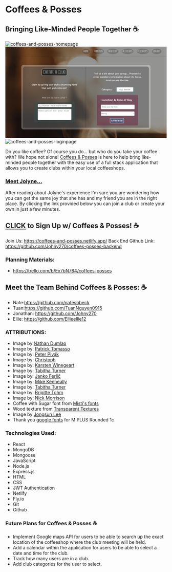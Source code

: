# Coffees & Posses
## Bringing Like-Minded People Together ☕️

![coffees-and-posses-homepage](/public/assets/coffeeone.png)
![coffees-and-posses-clubpage](/public/assets/coffeetwo.png)
![coffees-and-posses-loginpage](/public/assets/coffeethree.png)

Do you like coffee? Of course you do... but who do you take your coffee with? We hope not alone! [Coffees & Posses](https://coffees-and-posses.netlify.app/) is here to help bring like-minded people together with the easy use of a full stack application that allows you to create clubs within your local coffeeshops.

### [Meet Jolyne...](https://docs.google.com/presentation/d/1DQm0XDNEbN_ibKMw87wEhzTzs_LkZHxNUtE6tktCEoM/edit#slide=id.g24dca8be8d5_0_110)
After reading about Jolyne's experience I'm sure you are wondering how you can get the same joy that she has and my friend you are in the right place. By clicking the link provided below you can join a club or create your own in just a few minutes.



## [CLICK](https://coffees-and-posses.netlify.app/) to Sign Up w/ Coffees & Posses! ☕️
Join Us: https://coffees-and-posses.netlify.app/
Back End Github Link: https://github.com/Johny270/coffees-posses-backend

### Planning Materials:
 - https://trello.com/b/Ex7bN764/coffees-posses

## Meet the Team Behind Coffees & Posses: ☕️
- Nate:https://github.com/natesobeck
- Tuan:https://github.com/TuanNguyen0915
- Jonathan: https://github.com/Johny270
- Ellie: https://github.com/Ellieellie12

### ATTRIBUTIONS:
- Image by:[Nathan Dumlao](https://unsplash.com/photos/6VhPY27jdps)
- Image by: [Patrick Tomasso](https://unsplash.com/photos/GXXYkSwndP4)
- Image by: [Peter Pivák](https://unsplash.com/photos/Iiqo64hiwZo)
- Image by: [Christoph](https://pixabay.com/photos/coffee-coffee-beans-cup-coffee-cup-171653/)
- Image by: [Karsten Winegeart](https://unsplash.com/photos/l24eJZ9cIQk)
- Image by: [
Tabitha Turner](https://unsplash.com/photos/F0Wd4djYvSA)
- Image by: [Janko Ferlič](https://unsplash.com/photos/brown-coffee-beans-beside-white-ceramic-mug-h9Iq22JJlGk)
- Image by: [Mike Kenneally](https://unsplash.com/photos/coffee-beans-on-table-zlwDJoKTuA8)
- Image by: [Tabitha Turner](https://unsplash.com/photos/brown-ceramic-cup-with-white-smoke-PSqT-lQAt7A)
- Image by: [Brigitte Tohm](https://unsplash.com/photos/white-ceramic-mug-beside-green-leaves-yRH0JI2S2KA)
- Image by: [Nick Morrison](https://unsplash.com/photos/macbook-pro-near-white-open-book-FHnnjk1Yj7Y)
- Coffee with Sugar font from [Misti's fonts](https://www.1001fonts.com/users/MistiFonts/)
- Wood texture from [Transparent Textures](https://www.transparenttextures.com/wood-pattern.html)
- Image by:[Jongsun Lee](https://unsplash.com/photos/moon-eclipse-F-pSZO_jeE8 )
- Thank you [google fonts](https://fonts.google.com/) for M PLUS Rounded 1c

### Technologies Used:
- React
- MongoDB
- Mongoose
- JavaScript
- Node.js
- Express.js
- HTML
- CSS
- JWT Authentication
- Netlify
- Fly.io
- Git
- Github

### Future Plans for Coffees & Posses ☕️
- Implement Google maps API for users to be able to search up the exact location of the coffeeshop where the club meeting will be held.
- Add a calendar within the application for users to be able to select a date and time for the club.
- Track how many users are in a club.
- Add club categories for the user to select.